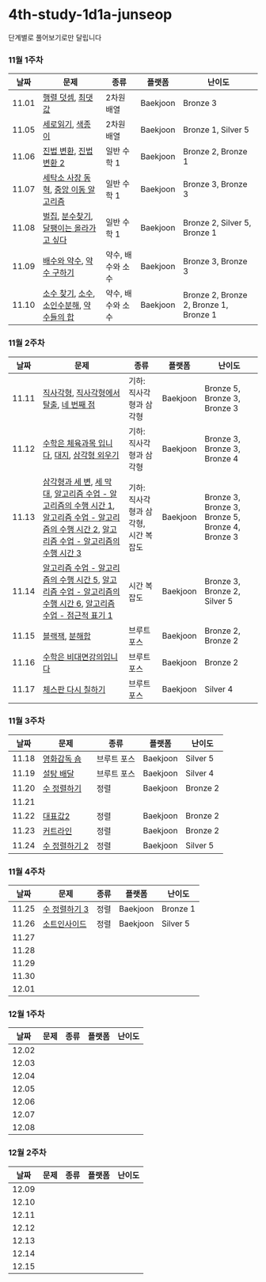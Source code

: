 # 4th-study-1d1a-junseop
단계별로 풀어보기로만 달립니다

### 11월 1주차

| 날짜    | 문제   | 종류  | 플랫폼 | 난이도 |
|---------|--------|-------|--------|--------|
| 11.01 | [행렬 덧셈](https://www.acmicpc.net/problem/2738), [최댓값](https://www.acmicpc.net/problem/2566) | 2차원 배열 | Baekjoon | Bronze 3 |
| 11.05 | [세로읽기](https://www.acmicpc.net/problem/10798), [색종이](https://www.acmicpc.net/problem/2563) | 2차원 배열 | Baekjoon | Bronze 1, Silver 5 |
| 11.06 | [진법 변환](https://www.acmicpc.net/problem/2745), [진법 변환 2](https://www.acmicpc.net/problem/11005) | 일반 수학 1 | Baekjoon | Bronze 2, Bronze 1 |
| 11.07 | [세탁소 사장 동혁](https://www.acmicpc.net/problem/2720), [중앙 이동 알고리즘](https://www.acmicpc.net/problem/2903) | 일반 수학 1 | Baekjoon | Bronze 3, Bronze 3 |
| 11.08 | [벌집](https://www.acmicpc.net/problem/2292), [분수찾기](https://www.acmicpc.net/problem/1193), [달팽이는 올라가고 싶다](https://www.acmicpc.net/problem/2869) | 일반 수학 1 | Baekjoon | Bronze 2, Silver 5, Bronze 1 |
| 11.09 | [배수와 약수](https://www.acmicpc.net/problem/5086), [약수 구하기](https://www.acmicpc.net/problem/2501) | 약수, 배수와 소수 | Baekjoon | Bronze 3, Bronze 3 |
| 11.10 | [소수 찾기](https://www.acmicpc.net/problem/1978), [소수](https://www.acmicpc.net/problem/2581), [소인수분해](https://www.acmicpc.net/problem/11653), [약수들의 합](https://www.acmicpc.net/problem/9506) | 약수, 배수와 소수 | Baekjoon | Bronze 2, Bronze 2, Bronze 1, Bronze 1 |

### 11월 2주차
| 날짜    | 문제   | 종류  | 플랫폼 | 난이도 |
|---------|--------|-------|--------|--------|
| 11.11 | [직사각형](https://www.acmicpc.net/problem/27323), [직사각형에서 탈출](https://www.acmicpc.net/problem/1085), [네 번째 점](https://www.acmicpc.net/problem/3009) | 기하: 직사각형과 삼각형 | Baekjoon | Bronze 5, Bronze 3, Bronze 3 |
| 11.12 | [수학은 체육과목 입니다](https://www.acmicpc.net/problem/15894), [대지](https://www.acmicpc.net/problem/9063), [삼각형 외우기](https://www.acmicpc.net/problem/10101) | 기하: 직사각형과 삼각형 | Baekjoon | Bronze 3, Bronze 3, Bronze 4 |
| 11.13 | [삼각형과 세 변](https://www.acmicpc.net/problem/5074), [세 막대](https://www.acmicpc.net/problem/14215), [알고리즘 수업 - 알고리즘의 수행 시간 1](https://www.acmicpc.net/problem/24262),  [알고리즘 수업 - 알고리즘의 수행 시간 2](https://www.acmicpc.net/problem/24263),  [알고리즘 수업 - 알고리즘의 수행 시간 3](https://www.acmicpc.net/problem/24264) | 기하: 직사각형과 삼각형, 시간 복잡도 | Baekjoon | Bronze 3, Bronze 3, Bronze 5,  Bronze 4, Bronze 3 |
| 11.14 | [알고리즘 수업 - 알고리즘의 수행 시간 5](https://www.acmicpc.net/problem/24266), [알고리즘 수업 - 알고리즘의 수행 시간 6](https://www.acmicpc.net/problem/24267), [알고리즘 수업 - 점근적 표기 1](https://www.acmicpc.net/problem/24313) | 시간 복잡도 | Baekjoon | Bronze 3, Bronze 2, Silver 5 |
| 11.15 | [블랙잭](https://www.acmicpc.net/problem/2798), [분해합](https://www.acmicpc.net/problem/2231) | 브루트 포스 | Baekjoon | Bronze 2, Bronze 2 |
| 11.16 | [수학은 비대면강의입니다](https://www.acmicpc.net/problem/19532) | 브루트 포스 | Baekjoon | Bronze 2 |
| 11.17 | [체스판 다시 칠하기](https://www.acmicpc.net/problem/1018) | 브루트 포스 | Baekjoon | Silver 4 |

### 11월 3주차
| 날짜    | 문제   | 종류  | 플랫폼 | 난이도 |
|---------|--------|-------|--------|--------|
| 11.18 | [영화감독 숌](https://www.acmicpc.net/problem/1436) | 브루트 포스 | Baekjoon | Silver 5 |
| 11.19 | [설탕 배달](https://www.acmicpc.net/problem/2839) | 브루트 포스 | Baekjoon | Silver 4 |
| 11.20 | [수 정렬하기](https://www.acmicpc.net/problem/2750) | 정렬 | Baekjoon | Bronze 2 |
| 11.21 |  |  |  |  |
| 11.22 | [대표값2](https://www.acmicpc.net/problem/2587) | 정렬 | Baekjoon | Bronze 2 |
| 11.23 | [커트라인](https://www.acmicpc.net/problem/25305) | 정렬 | Baekjoon | Bronze 2 |
| 11.24 | [수 정렬하기 2](https://www.acmicpc.net/problem/2751) | 정렬 | Baekjoon | Silver 5 |

### 11월 4주차
| 날짜    | 문제   | 종류  | 플랫폼 | 난이도 |
|---------|--------|-------|--------|--------|
| 11.25 | [수 정렬하기 3](https://www.acmicpc.net/problem/10989) | 정렬 | Baekjoon | Bronze 1 |
| 11.26 | [소트인사이드](https://www.acmicpc.net/problem/1427) | 정렬 | Baekjoon | Silver 5 |
| 11.27 |  |  |  |  |
| 11.28 |  |  |  |  |
| 11.29 |  |  |  |  |
| 11.30 |  |  |  |  |
| 12.01 |  |  |  |  |

### 12월 1주차
| 날짜    | 문제   | 종류  | 플랫폼 | 난이도 |
|---------|--------|-------|--------|--------|
| 12.02 |  |  |  |  |
| 12.03 |  |  |  |  |
| 12.04 |  |  |  |  |
| 12.05 |  |  |  |  |
| 12.06 |  |  |  |  |
| 12.07 |  |  |  |  |
| 12.08 |  |  |  |  |

### 12월 2주차
| 날짜    | 문제   | 종류  | 플랫폼 | 난이도 |
|---------|--------|-------|--------|--------|
| 12.09 |  |  |  |  |
| 12.10 |  |  |  |  |
| 12.11 |  |  |  |  |
| 12.12 |  |  |  |  |
| 12.13 |  |  |  |  |
| 12.14 |  |  |  |  |
| 12.15 |  |  |  |  |
